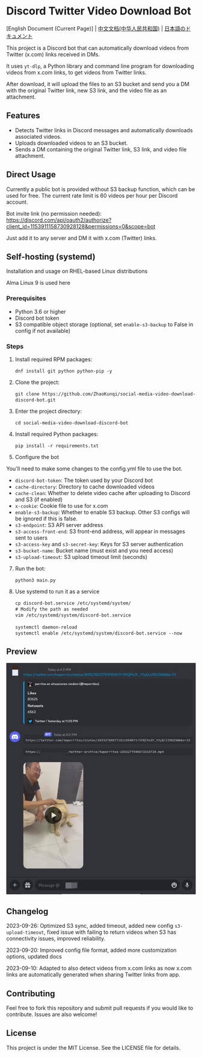 # Discord Twitter Video Download Bot 

[English Document (Current Page)] | [中文文档(中华人民共和国)](README.md) | [日本語のドキュメント](README_JP.md)

This project is a Discord bot that can automatically download videos from Twitter (x.com) links received in DMs.

It uses `yt-dlp`, a Python library and command line program for downloading videos from x.com links, to get videos from Twitter links. 

After download, it will upload the files to an S3 bucket and send you a DM with the original Twitter link, new S3 link, and the video file as an attachment.

## Features

- Detects Twitter links in Discord messages and automatically downloads associated videos.
- Uploads downloaded videos to an S3 bucket. 
- Sends a DM containing the original Twitter link, S3 link, and video file attachment.

## Direct Usage

Currently a public bot is provided without S3 backup function, which can be used for free. The current rate limit is 60 videos per hour per Discord account.

Bot invite link (no permission needed): https://discord.com/api/oauth2/authorize?client_id=1153911158730928128&permissions=0&scope=bot

Just add it to any server and DM it with x.com (Twitter) links.

## Self-hosting (systemd)

Installation and usage on RHEL-based Linux distributions

Alma Linux 9 is used here

### Prerequisites

- Python 3.6 or higher
- Discord bot token 
- S3 compatible object storage (optional, set `enable-s3-backup` to False in config if not available)

### Steps

1. Install required RPM packages:
   ```
   dnf install git python python-pip -y
   ```

2. Clone the project:
   ```
   git clone https://github.com/ZhaoKunqi/social-media-video-download-discord-bot.git
   ```

3. Enter the project directory:
   ```
   cd social-media-video-download-discord-bot
   ```

4. Install required Python packages:
   ```
   pip install -r requirements.txt
   ```
   
5. Configure the bot

  You'll need to make some changes to the config.yml file to use the bot.

- `discord-bot-token`: The token used by your Discord bot 
- `cache-directory`: Directory to cache downloaded videos
- `cache-clean`: Whether to delete video cache after uploading to Discord and S3 (if enabled)
- `x-cookie`: Cookie file to use for x.com
- `enable-s3-backup`: Whether to enable S3 backup. Other S3 configs will be ignored if this is false.
- `s3-endpoint`: S3 API server address  
- `s3-access-front-end`: S3 front-end address, will appear in messages sent to users
- `s3-access-key` and `s3-secret-key`: Keys for S3 server authentication
- `s3-bucket-name`: Bucket name (must exist and you need access)
- `s3-upload-timeout`: S3 upload timeout limit (seconds)

7. Run the bot:
   ```
   python3 main.py
   ```

8. Use systemd to run it as a service

   ```
   cp discord-bot.service /etc/systemd/system/
   # Modify the path as needed
   vim /etc/systemd/system/discord-bot.service

   systemctl daemon-reload
   systemctl enable /etc/systemd/system/discord-bot.service --now
   ```

## Preview

![example01.jpg](example01.jpg)

## Changelog

2023-09-26: Optimized S3 sync, added timeout, added new config `s3-upload-timeout`, fixed issue with failing to return videos when S3 has connectivity issues, improved reliability.

2023-09-20: Improved config file format, added more customization options, updated docs

2023-09-10: Adapted to also detect videos from x.com links as now x.com links are automatically generated when sharing Twitter links from app.

## Contributing

Feel free to fork this repository and submit pull requests if you would like to contribute. Issues are also welcome! 

## License

This project is under the MIT License. See the LICENSE file for details.
